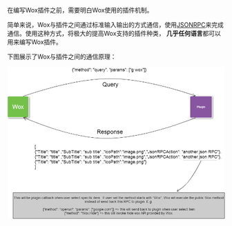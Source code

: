 在编写Wox插件之前，需要明白Wox使用的插件机制。  

简单来说，Wox与插件之间通过标准输入输出的方式通信，使用[JSONRPC](http://www.jsonrpc.org/specification)来完成通信。使用这种方式，将极大的提高Wox支持的插件种类，
**几乎任何语言**都可以用来编写Wox插件。  

下图展示了Wox与插件之间的通信原理：  

![JsonRPC](images\JSONRPC.png)
